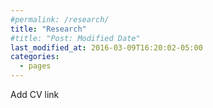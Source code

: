 ```yaml
---
#permalink: /research/
title: "Research"
#title: "Post: Modified Date"
last_modified_at: 2016-03-09T16:20:02-05:00
categories:
  - pages
---
```


Add CV link
